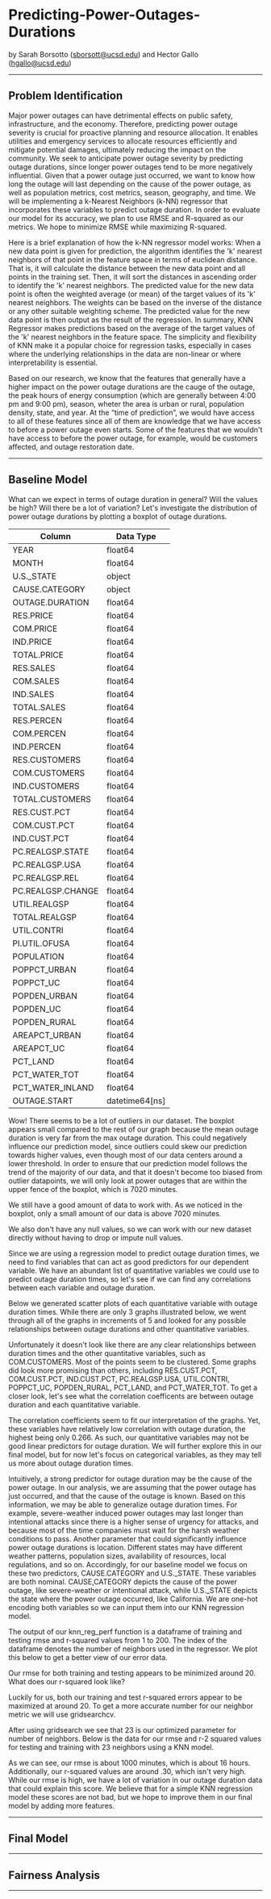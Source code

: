 # Predicting-Power-Outages-Durations
by Sarah Borsotto (sborsott@ucsd.edu) and Hector Gallo (hgallo@ucsd.edu)

---

## Problem Identification

Major power outages can have detrimental effects on public safety, infrastructure, and the economy. Therefore, predicting power outage severity is crucial for proactive planning and resource allocation. It enables utilities and emergency services to allocate resources efficiently and mitigate potential damages, ultimately reducing the impact on the community. We seek to anticipate power outage severity by predicting outage durations, since longer power outages tend to be more negatively influential. Given that a power outage just occurred, we want to know how long the outage will last depending on the cause of the power outage, as well as population metrics, cost metrics, season, geography, and time. We will be implementing a k-Nearest Neighbors (k-NN) regressor that incorporates these variables to predict outage duration. In order to evaluate our model for its accuracy, we plan to use RMSE and R-squared as our metrics. We hope to minimize RMSE while maximizing R-squared.

Here is a brief explanation of how the k-NN regressor model works: When a new data point is given for prediction, the algorithm identifies the 'k' nearest neighbors of that point in the feature space in terms of euclidean distance. That is, it will calculate the distance between the new data point and all points in the training set. Then, it will sort the distances in ascending order to identify the 'k' nearest neighbors. The predicted value for the new data point is often the weighted average (or mean) of the target values of its 'k' nearest neighbors. The weights can be based on the inverse of the distance or any other suitable weighting scheme. The predicted value for the new data point is then output as the result of the regression. In summary, KNN Regressor makes predictions based on the average of the target values of the 'k' nearest neighbors in the feature space. The simplicity and flexibility of KNN make it a popular choice for regression tasks, especially in cases where the underlying relationships in the data are non-linear or where interpretability is essential.

Based on our research, we know that the features that generally have a higher impact on the power outage durations are the cauge of the outage, the peak hours of energy consumption (which are generally between 4:00 pm and 9:00 pm), season, wheter the area is urban or rural, population density, state, and year. At the “time of prediction”, we would have access to  all of these features since all of them are knowledge that we have access to before a power outage even starts. Some of the features that we wouldn't have access to before the power outage, for example, would be customers affected, and outage restoration date.

---

## Baseline Model

What can we expect in terms of outage duration in general? Will the values be high? Will there be a lot of variation? Let's investigate the distribution of power outage durations by plotting a boxplot of outage durations.

| Column                | Data Type          |
|-----------------------|--------------------|
| YEAR                  | float64            |
| MONTH                 | float64            |
| U.S._STATE            | object             |
| CAUSE.CATEGORY        | object             |
| OUTAGE.DURATION       | float64            |
| RES.PRICE             | float64            |
| COM.PRICE             | float64            |
| IND.PRICE             | float64            |
| TOTAL.PRICE           | float64            |
| RES.SALES             | float64            |
| COM.SALES             | float64            |
| IND.SALES             | float64            |
| TOTAL.SALES           | float64            |
| RES.PERCEN            | float64            |
| COM.PERCEN            | float64            |
| IND.PERCEN            | float64            |
| RES.CUSTOMERS         | float64            |
| COM.CUSTOMERS         | float64            |
| IND.CUSTOMERS         | float64            |
| TOTAL.CUSTOMERS       | float64            |
| RES.CUST.PCT          | float64            |
| COM.CUST.PCT          | float64            |
| IND.CUST.PCT          | float64            |
| PC.REALGSP.STATE      | float64            |
| PC.REALGSP.USA        | float64            |
| PC.REALGSP.REL        | float64            |
| PC.REALGSP.CHANGE     | float64            |
| UTIL.REALGSP          | float64            |
| TOTAL.REALGSP         | float64            |
| UTIL.CONTRI           | float64            |
| PI.UTIL.OFUSA         | float64            |
| POPULATION            | float64            |
| POPPCT_URBAN          | float64            |
| POPPCT_UC             | float64            |
| POPDEN_URBAN          | float64            |
| POPDEN_UC             | float64            |
| POPDEN_RURAL          | float64            |
| AREAPCT_URBAN         | float64            |
| AREAPCT_UC            | float64            |
| PCT_LAND              | float64            |
| PCT_WATER_TOT         | float64            |
| PCT_WATER_INLAND      | float64            |
| OUTAGE.START          | datetime64[ns]     |


Wow! There seems to be a lot of outliers in our dataset. The boxplot appears small compared to the rest of our graph because the mean outage duration is very far from the max outage duration. This could negatively influence our prediction model, since outliers could skew our prediction towards higher values, even though most of our data centers around a lower threshold. In order to ensure that our prediction model follows the trend of the majority of our data, and that it doesn't become too biased from outlier datapoints, we will only look at power outages that are within the upper fence of the boxplot, which is 7020 minutes.

We still have a good amount of data to work with. As we noticed in the boxplot, only a small amount of our data is above 7020 minutes.

We also don't have any null values, so we can work with our new dataset directly without having to drop or impute null values.

Since we are using a regression model to predict outage duration times, we need to find variables that can act as good predictors for our dependent variable. We have an abundant list of quantitative variables we could use to predict outage duration times, so let's see if we can find any correlations between each variable and outage duration.  

Below we generated scatter plots of each quantitative variable with outage duration times. While there are only 3 graphs illustrated below, we went through all of the graphs in increments of 5 and looked for any possible relationships between outage durations and other quantitative variables.

Unfortunately it doesn't look like there are any clear relationships between duration times and the other quantitative variables, such as COM.CUSTOMERS. Most of the points seem to be clustered. Some graphs did look more promising than others, including RES.CUST.PCT, COM.CUST.PCT, IND.CUST.PCT, PC.REALGSP.USA, UTIL.CONTRI, POPPCT_UC, POPDEN_RURAL, PCT_LAND, and PCT_WATER_TOT. To get a closer look, let's see what the correlation coefficents are between outage duration and each quantitative variable.

The correlation coefficients seem to fit our interpretation of the graphs. Yet, these variables have relatively low correlation with outage duration, the highest being only 0.266. As such, our quantitative variables may not be good linear predictors for outage duration. We will further explore this in our final model, but for now let's focus on categorical variables, as they may tell us more about outage duration times.

Intuitively, a strong predictor for outage duration may be the cause of the power outage. In our analysis, we are assuming that the power outage has just occurred, and that the cause of the outage is known. Based on this information, we may be able to generalize outage duration times. For example, severe-weather induced power outages may last longer than intentional attacks since there is a higher sense of urgency for attacks, and because most of the time companies must wait for the harsh weather conditions to pass. Another parameter that could significantly influence power outage durations is location. Different states may have different weather patterns, population sizes, availability of resources, local regulations, and so on. Accordingly, for our baseline model we focus on these two predictors, CAUSE.CATEGORY and U.S._STATE. These variables are both nominal. CAUSE,CATEGORY depicts the cause of the power outage, like severe-weather or intentional attack, while U.S._STATE depicts the state where the power outage occurred, like California. We are one-hot encoding both variables so we can input them into our KNN regression model.

The output of our knn_reg_perf function is a dataframe of training and testing rmse and r-squared values from 1 to 200. The index of the dataframe denotes the number of neighbors used in the regressor. We plot this below to get a better view of our error data.

Our rmse for both training and testing appears to be minimized around 20. What does our r-squared look like?

Luckily for us, both our training and test r-squared errors appear to be maximized at around 20. To get a more accurate number for our neighbor metric we will use gridsearchcv.

After using gridsearch we see that 23 is our optimized parameter for number of neighbors. Below is the data for our rmse and r-2 squared values for testing and training with 23 neighbors using a KNN model.

As we can see, our rmse is about 1000 minutes, which is about 16 hours. Additionally, our r-squared values are around .30, which isn't very high. While our rmse is high, we have a lot of variation in our outage duration data that could explain this score. We believe that for a simple KNN regression model these scores are not bad, but we hope to improve them in our final model by adding more features.



---

## Final Model

---

## Fairness Analysis

---
